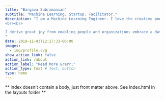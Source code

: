 ```yaml
---
title: "Bargava Subramanian"
subtitle: "Machine Learning. Startup. Facilitator."
description: "I am a Machine Learning Engineer. I love the creative power of small teams and believe that the time has never been better to build a meaningful business. I am currently building a Network Intelligence product for Industrial IoT ([Binaize](https://www.binaize.com)). 
<br><br>

I derive great joy from enabling people and organizations embrace a data-centric view. I facilitate industry-oriented [workshops](workshops) in the field of Data Science and Machine Learning. I am currently figuring out how to do deep work and be more thoughtful in the various things that I do in life. You can read more about me [here](about). 
"
date: 2019-11-03T12:27:33-06:00
images:
  - img/profile.svg
show_action_link: false
action_link: /about
action_label: "Read More &rarr;"
action_type: text # text, button
type: home
---
```


** index doesn't contain a body, just front matter above.
See index.html in the layouts folder **
